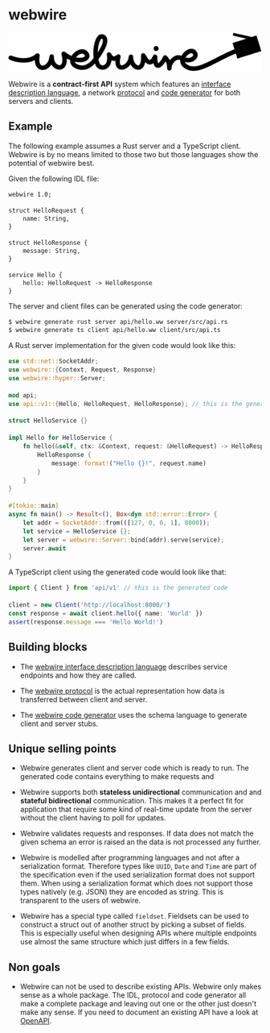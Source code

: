 # webwire

![webwire logo](docs/logo.svg)

Webwire is a **contract-first API** system which features an
[interface description language](docs/interface_description_language.md),
a network [protocol](doc/protocol.md) and
[code generator](docs/code_generator.md) for both servers and clients.


## Example

The following example assumes a Rust server and a TypeScript client. Webwire
is by no means limited to those two but those languages show the potential of
webwire best.

Given the following IDL file:

```webwire
webwire 1.0;

struct HelloRequest {
    name: String,
}

struct HelloResponse {
    message: String,
}

service Hello {
    hello: HelloRequest -> HelloResponse
}
```

The server and client files can be generated using the code generator:

```bash
$ webwire generate rust server api/hello.ww server/src/api.rs
$ webwire generate ts client api/hello.ww client/src/api.ts
```

A Rust server implementation for the given code would look like this:

```rust
use std::net::SocketAddr;
use webwire::{Context, Request, Response}
use webwire::hyper::Server;

mod api;
use api::v1::{Hello, HelloRequest, HelloResponse}; // this is the generated code

struct HelloService {}

impl Hello for HelloService {
    fn hello(&self, ctx: &Context, request: &HelloRequest) -> HelloResponse {
        HelloResponse {
            message: format!("Hello {}!", request.name)
        }
    }
}

#[tokio::main]
async fn main() -> Result<(), Box<dyn std::error::Error> {
    let addr = SocketAddr::from(([127, 0, 0, 1], 8000));
    let service = HelloService {};
    let server = webwire::Server::bind(addr).serve(service);
    server.await
}
```

A TypeScript client using the generated code would look like that:

```typescript
import { Client } from 'api/v1' // this is the generated code

client = new Client('http://localhost:8000/')
const response = await client.hello({ name: 'World' })
assert(response.message === 'Hello World!')
```

## Building blocks

- The [webwire interface description language](docs/interface_description_language.md)
  describes service endpoints and how they are called.

- The [webwire protocol](doc/protocol.md) is the actual representation
  how data is transferred between client and server.

- The [webwire code generator](docs/code_generator.md) uses the schema
  language to generate client and server stubs.


## Unique selling points

- Webwire generates client and server code which is ready to run. The
  generated code contains everything to make requests and

- Webwire supports both **stateless unidirectional** communication and and
  **stateful bidirectional** communication. This makes it a perfect fit for
  application that require some kind of real-time update from the server
  without the client having to poll for updates.

- Webwire validates requests and responses. If data does not match the
  given schema an error is raised an the data is not processed any
  further.

- Webwire is modelled after programming languages and not after a
  serialization format. Therefore types like `UUID`, `Date` and `Time`
  are part of the specification even if the used serialization format
  does not support them. When using a serialization format which does
  not support those types natively (e.g. JSON) they are encoded as
  string. This is transparent to the users of webwire.

- Webwire has a special type called `fieldset`. Fieldsets can be used to
  construct a struct out of another struct by picking a subset of fields.
  This is especially useful when designing APIs where multiple endpoints
  use almost the same structure which just differs in a few fields.


## Non goals

- Webwire can not be used to describe existing APIs. Webwire only makes
  sense as a whole package. The IDL, protocol and code generator all make
  a complete package and leaving out one or the other just doesn't make
  any sense. If you need to document an existing API have a look at
  [OpenAPI](https://swagger.io/docs/specification/about/).
